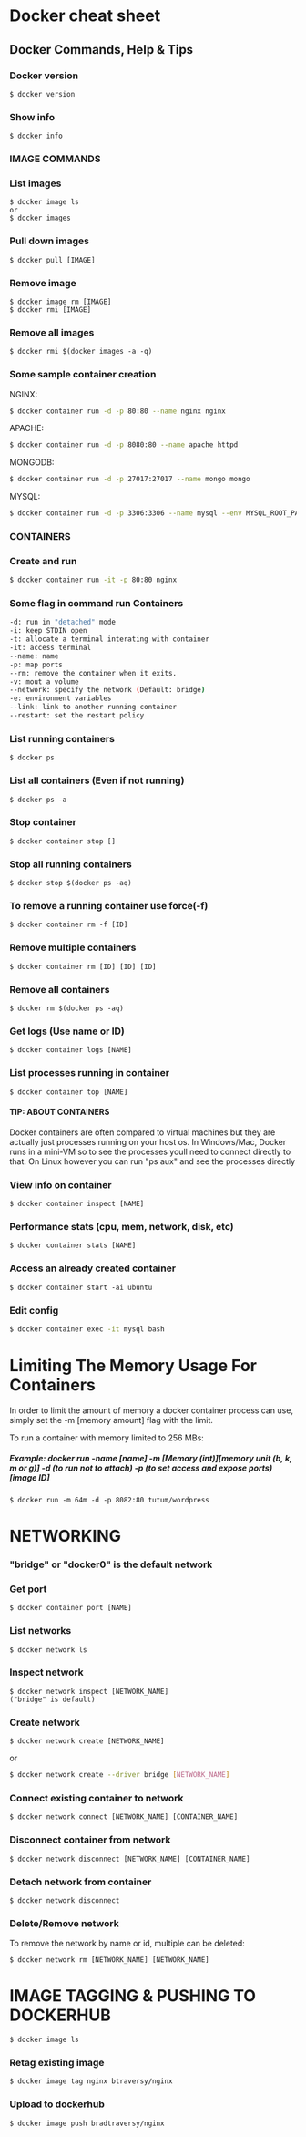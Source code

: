 # Docker cheat sheet

## Docker Commands, Help & Tips

### Docker version

```shell
$ docker version
```

### Show info

```shell
$ docker info
```

### IMAGE COMMANDS

### List images

```
$ docker image ls
or
$ docker images
```

### Pull down images

```
$ docker pull [IMAGE]
```

### Remove image

```
$ docker image rm [IMAGE]
$ docker rmi [IMAGE]
```

### Remove all images

```
$ docker rmi $(docker images -a -q)
```

### Some sample container creation

NGINX:

```bash
$ docker container run -d -p 80:80 --name nginx nginx
```

APACHE:

```bash
$ docker container run -d -p 8080:80 --name apache httpd
```

MONGODB:

```bash
$ docker container run -d -p 27017:27017 --name mongo mongo
```

MYSQL:

```bash
$ docker container run -d -p 3306:3306 --name mysql --env MYSQL_ROOT_PASSWORD=123456 mysql
```
###  CONTAINERS

### Create and run

```bash
$ docker container run -it -p 80:80 nginx
```

### Some flag in command run Containers

```bash
-d: run in "detached" mode
-i: keep STDIN open 
-t: allocate a terminal interating with container
-it: access terminal
--name: name
-p: map ports
--rm: remove the container when it exits.
-v: mout a volume
--network: specify the network (Default: bridge)
-e: environment variables
--link: link to another running container
--restart: set the restart policy
```

### List running containers

```
$ docker ps
```

### List all containers (Even if not running)

```
$ docker ps -a
```

### Stop container

```
$ docker container stop []
```

### Stop all running containers

```
$ docker stop $(docker ps -aq)
```

### To remove a running container use force(-f)

```
$ docker container rm -f [ID]
```

### Remove multiple containers

```
$ docker container rm [ID] [ID] [ID]
```

### Remove all containers

```
$ docker rm $(docker ps -aq)
```

### Get logs (Use name or ID)

```
$ docker container logs [NAME]
```

### List processes running in container

```
$ docker container top [NAME]
```

#### TIP: ABOUT CONTAINERS

Docker containers are often compared to virtual machines but they are actually just processes running on your host os. In Windows/Mac, Docker runs in a mini-VM so to see the processes youll need to connect directly to that. On Linux however you can run "ps aux" and see the processes directly

### View info on container

```
$ docker container inspect [NAME]
```

### Performance stats (cpu, mem, network, disk, etc)

```
$ docker container stats [NAME]
```

### Access an already created container

```
$ docker container start -ai ubuntu
```

### Edit config

```bash
$ docker container exec -it mysql bash
```

# Limiting The Memory Usage For Containers

In order to limit the amount of memory a docker container process can use, simply set the -m [memory amount] flag with the limit.

To run a container with memory limited to 256 MBs:

##### Example: docker run -name [name] -m [Memory (int)][memory unit (b, k, m or g)] -d (to run not to attach) -p (to set access and expose ports) [image ID]
```
$ docker run -m 64m -d -p 8082:80 tutum/wordpress
```

# NETWORKING

### "bridge" or "docker0" is the default network

### Get port

```
$ docker container port [NAME]
```

### List networks

```
$ docker network ls
```

### Inspect network

```
$ docker network inspect [NETWORK_NAME]
("bridge" is default)
```

### Create network

```
$ docker network create [NETWORK_NAME]
```

or 
```bash
$ docker network create --driver bridge [NETWORK_NAME]
```

### Connect existing container to network

```
$ docker network connect [NETWORK_NAME] [CONTAINER_NAME]
```

### Disconnect container from network

```
$ docker network disconnect [NETWORK_NAME] [CONTAINER_NAME]
```

### Detach network from container

```
$ docker network disconnect
```

### Delete/Remove network

To remove the network by name or id, multiple can be deleted:

```shell
$ docker network rm [NETWORK_NAME] [NETWORK_NAME]
```

# IMAGE TAGGING & PUSHING TO DOCKERHUB

```
$ docker image ls
```

### Retag existing image

```
$ docker image tag nginx btraversy/nginx
```

### Upload to dockerhub

```
$ docker image push bradtraversy/nginx
```